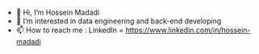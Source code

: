 - 👋 Hi, I’m Hossein Madadi
- 👀 I’m interested in data engineering and back-end developing
- 📫 How to reach me : LinkedIn = https://www.linkedin.com/in/hossein-madadi

<!---
hossein-niml/hossein-niml is a ✨ special ✨ repository because its `README.md` (this file) appears on your GitHub profile.
You can click the Preview link to take a look at your changes.
--->
